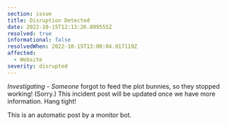 ```yaml
---
section: issue
title: Disruption Detected
date: 2022-10-15T12:13:26.899555Z
resolved: true
informational: false
resolvedWhen: 2022-10-15T13:00:04.917119Z
affected:
  - Website
severity: disrupted
---
```

*Investigating* - _Someone_ forgot to feed the plot bunnies, so they stopped working! (Sorry.) This incident post will be updated once we have more information. Hang tight!

This is an automatic post by a monitor bot.
        